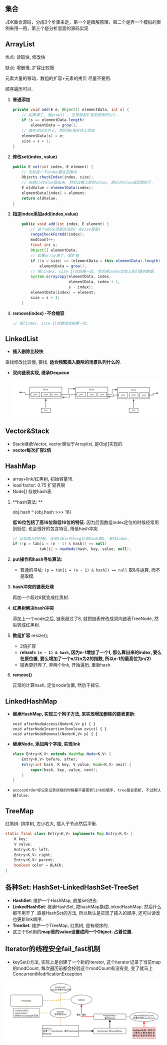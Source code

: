 ## 集合

JDK集合源码，分成3个步骤来走，第一个是图解原理，第二个是弄一个模拟的案例来用一用，第三个是分析里面的源码实现



## ArrayList

优点: 读取快, 修改快

缺点: 增删慢, 扩容比较慢

元素大量的移动，数组的扩容+元素的拷贝 尽量不要用.

顺序遍历可以.

1. **普通添加**

   ```java
   private void add(E e, Object[] elementData, int s) {
       // 如果满了, 就grow() , 正常就是扩容到原来的3/2.
       if (s == elementData.length)
           elementData = grow();
       // 放在对应位子上, 然后把s指针往上添加
       elementData[s] = e;
       size = s + 1;
   }
   ```

2. **修改set(index, value)**

   ```java
   public E set(int index, E element) {
       // 先检查一下index要在范围内
       Objects.checkIndex(index, size);
       // 先把oldValue取出来, 然后设置上新的value, 把oldValue返回就好了.
       E oldValue = elementData(index);
       elementData[index] = element;
       return oldValue;
   }
   ```

3. **指定index添加add(index,value)**

   ```java
       public void add(int index, E element) {
           // 这个add必须是合法的( 在size里面)
           rangeCheckForAdd(index);
           modCount++;
           final int s;
           Object[] elementData;
           // 如果array满了, 就扩容
           if ((s = size) == (elementData = this.elementData).length)
               elementData = grow();
           // 把[index, size-1]往后挪一位, 然后把index位放上我们要的数据.
           System.arraycopy(elementData, index,
                            elementData, index + 1,
                            s - index);
           elementData[index] = element;
           size = s + 1;
       }
   ```

4. **remove(index) -不会缩容**

   ```java
   // 把[index, size-1]的数组往前挪一位.
   ```

   





## LinkedList

- **插入删除比较快**

查找修改比较慢, 要找. **适合频繁插入删除的场景队列什么的**.

- **双向链表实现, 继承Dequeue**

  ![01_LinkedList数据结构](jdk%E9%9B%86%E5%90%88.assets/01_LinkedList%E6%95%B0%E6%8D%AE%E7%BB%93%E6%9E%84.png)





## Vector&Stack

- Stack继承Vector, vector类似于Arraylist, 是Obj[]实现的
- **vector每次扩容2倍**





## HashMap

- array+link/红黑树, 初始容量16.
- load factor: 0.75 扩容界限
- Node[] 存放hash表.

1. **hash算法: **

   obj.hash ^ (obj.hash >>> 16) 

   **低16位包括了高16位和低16位的特征.** 因为后面数组index定位的时候经常用到低位. 也会很好的包含特征, 降低hash冲突.

   ```java
   // 比如插入的时候, 会用table的length和hash取&, 来找index.        
   if ((p = tab[i = (n - 1) & hash]) == null)
               tab[i] = newNode(hash, key, value, null);
   ```

2. **put操作和hash寻址算法:**

   - 普通的寻址: `(p = tab[i = (n - 1) & hash]) == null` 取&与运算, 而不是取模.

3. **hash冲突的链表处理**

   再加一个超过8就变成红黑树.

4. **红黑树解决hash冲突**

   添加上一个node之后, 链表超过了8, 就把链表修改成双向链表TreeNode, 然后转成红黑树.

5. **数组扩容** resize();

   - 2倍扩容 
   - **rehash: `(n - 1) & hash`, 因为n-1增加了一个1, 那么算出来的index, 要么在原位置, 要么增加了一个n/2(n为2的指数, 所以n-1的最高位为n/2)**
   - 链表更好弄了, 弄两个link, 开始遍历, 重新hash.

6. **remove()**

   正常的计算hash, 定位node位置, 然后干掉它.









## LinkedHashMap

- **继承HashMap, 实现三个狗子方法, 来实现增加删除的链表更新:**

  ```
  void afterNodeAccess(Node<K,V> p) { }
  void afterNodeInsertion(boolean evict) { }
  void afterNodeRemoval(Node<K,V> p) { }
  ```

- **继承Node, 添加两个字段, 实现link**

  ```java
  class Entry<K,V> extends HashMap.Node<K,V> {
      Entry<K,V> before, after;
      Entry(int hash, K key, V value, Node<K,V> next) {
          super(hash, key, value, next);
      }
  }
  ```

- ```
  accessOrder标记来记录读取的时候要不要更新link的顺序, true是会更新, 不过默认是false.
  ```









## TreeMap 

红黑树: 排序树, 左小右大, 插入子节点然后平衡.

```java
static final class Entry<K,V> implements Map.Entry<K,V> {
    K key;
    V value;
    Entry<K,V> left;
    Entry<K,V> right;
    Entry<K,V> parent;
    boolean color = BLACK;
}
```











## 各种Set: HashSet-LinkedHashSet-TreeSet

- **HashSet**: 维护一个HashMap, 直接set进去.
- **LinkedHashSet**: 继承HashSet, 把hashMap换成LinkedHashMap. 然后什么都不用干了. 直接HashSet的方法, 所以默认是实现了插入的顺序, 还可以读改也更新link顺序.
- **TreeSet**: 维护一个TreeMap, 红黑树, 是有顺序的.
- 这三个Set用的**map里的value设置成同一个Object. 占着位置.**







## Iterator的线程安全fail_fast机制

- keySet()方法, 实际上是创建了一个新的Iterator, 这个iterator记录了当前map的modCount, 每次遍历前都会校验这个modCount有没有变, 变了就马上ConcurrentModificationException

![image-20210413142620951](jdk%E9%9B%86%E5%90%88.assets/image-20210413142620951.png)































